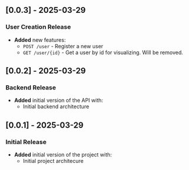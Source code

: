 ## [0.0.3] - 2025-03-29

### User Creation Release
- **Added** new features:
    - `POST /user` - Register a new user
    - `GET /user/{id}` - Get a user by id for visualizing. Will be removed.

## [0.0.2] - 2025-03-29

### Backend Release
- **Added** initial version of the API with:
    - Initial backend architecture


## [0.0.1] - 2025-03-29

### Initial Release
- **Added** initial version of the project with:
    - Initial project architecure